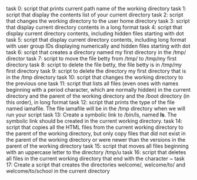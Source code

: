 task 0: script that prints current path name of the working directory
task 1: script that display the contents list of your current directory
task 2: script that changes the working directory to the user home directory
task 3: script that display current directory contents in a long format
task 4: script that display current directory contents, including hidden files starting with dot
task 5: script that display current directory contents, including long format with user group IDs displaying numerically and hidden files starting with dot
task 6: script that creates a directory named my first directory in the /tmp/ director
task 7: script to move the file betty from /tmp/ to /tmp/my first directory
task 8: script to delete the file betty, the file betty is in /tmp/my first directory
task 9: script to delete the directory my first directory that is in the /tmp directory
task 10: script that changes the working directory to the previous one
task 11: script that lists all files (even ones with names beginning with a period character, which are normally hidden) in the current directory and the parent of the working directory and the /boot directory (in this order), in long format
task 12: script that prints the type of the file named iamafile. The file iamafile will be in the /tmp directory when we will run your script
task 13: Create a symbolic link to /bin/ls, named __ls__. The symbolic link should be created in the current working directory.
task 14: script that copies all the HTML files from the current working directory to the parent of the working directory, but only copy files that did not exist in the parent of the working directory or were newer than the versions in the parent of the working directory
task 15: script that moves all files beginning with an uppercase letter to the directory /tmp/u
task 16: script that deletes all files in the current working directory that end with the character ~
task 17: Create a script that creates the directories welcome/, welcome/to/ and welcome/to/school in the current directory
